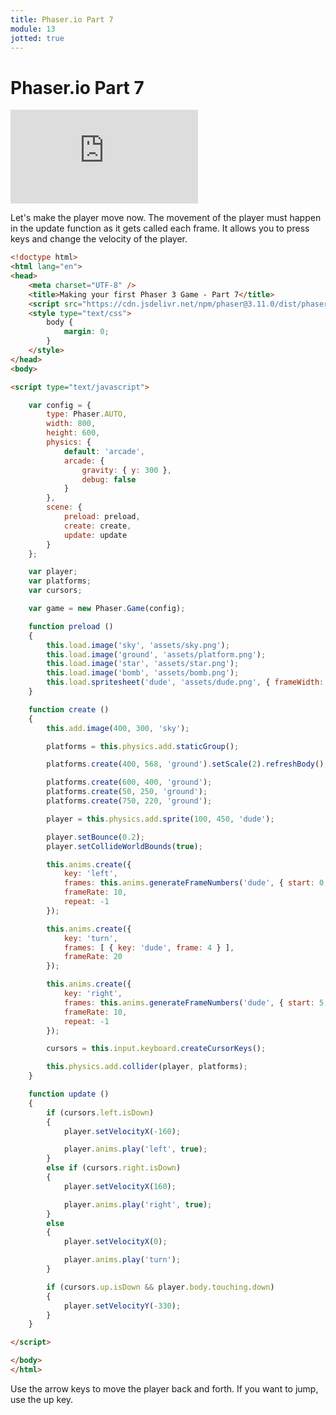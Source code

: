 ```yaml
---
title: Phaser.io Part 7
module: 13
jotted: true
---
```


# Phaser.io Part 7

<div class="embed-responsive embed-responsive-16by9"><iframe class="embed-responsive-item" src="https://www.youtube.com/embed/_RmwP5Ig4kI" frameborder="0" allowfullscreen></iframe></div>

Let's make the player move now.  The movement of the player must happen in the update function as it gets called each frame.  It allows you to press keys and change the velocity of the player.

```html
<!doctype html> 
<html lang="en"> 
<head> 
    <meta charset="UTF-8" />
    <title>Making your first Phaser 3 Game - Part 7</title>
    <script src="https://cdn.jsdelivr.net/npm/phaser@3.11.0/dist/phaser.js"></script>
    <style type="text/css">
        body {
            margin: 0;
        }
    </style>
</head>
<body>

<script type="text/javascript">

    var config = {
        type: Phaser.AUTO,
        width: 800,
        height: 600,
        physics: {
            default: 'arcade',
            arcade: {
                gravity: { y: 300 },
                debug: false
            }
        },
        scene: {
            preload: preload,
            create: create,
            update: update
        }
    };

    var player;
    var platforms;
    var cursors;

    var game = new Phaser.Game(config);

    function preload ()
    {
        this.load.image('sky', 'assets/sky.png');
        this.load.image('ground', 'assets/platform.png');
        this.load.image('star', 'assets/star.png');
        this.load.image('bomb', 'assets/bomb.png');
        this.load.spritesheet('dude', 'assets/dude.png', { frameWidth: 32, frameHeight: 48 });
    }

    function create ()
    {
        this.add.image(400, 300, 'sky');

        platforms = this.physics.add.staticGroup();

        platforms.create(400, 568, 'ground').setScale(2).refreshBody();

        platforms.create(600, 400, 'ground');
        platforms.create(50, 250, 'ground');
        platforms.create(750, 220, 'ground');

        player = this.physics.add.sprite(100, 450, 'dude');

        player.setBounce(0.2);
        player.setCollideWorldBounds(true);

        this.anims.create({
            key: 'left',
            frames: this.anims.generateFrameNumbers('dude', { start: 0, end: 3 }),
            frameRate: 10,
            repeat: -1
        });

        this.anims.create({
            key: 'turn',
            frames: [ { key: 'dude', frame: 4 } ],
            frameRate: 20
        });

        this.anims.create({
            key: 'right',
            frames: this.anims.generateFrameNumbers('dude', { start: 5, end: 8 }),
            frameRate: 10,
            repeat: -1
        });

        cursors = this.input.keyboard.createCursorKeys();

        this.physics.add.collider(player, platforms);
    }

    function update ()
    {
        if (cursors.left.isDown)
        {
            player.setVelocityX(-160);

            player.anims.play('left', true);
        }
        else if (cursors.right.isDown)
        {
            player.setVelocityX(160);

            player.anims.play('right', true);
        }
        else
        {
            player.setVelocityX(0);

            player.anims.play('turn');
        }

        if (cursors.up.isDown && player.body.touching.down)
        {
            player.setVelocityY(-330);
        }
    }

</script>

</body>
</html>
```

Use the arrow keys to move the player back and forth.  If you want to jump, use the up key.